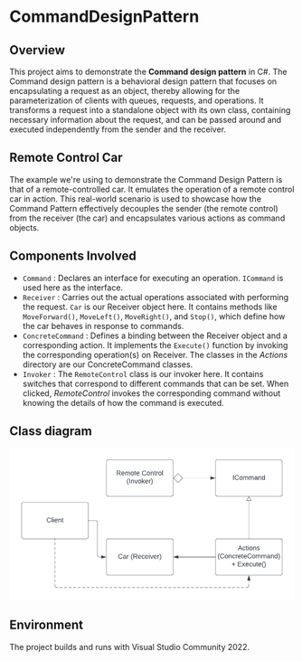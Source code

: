 # CommandDesignPattern

## Overview

This project aims to demonstrate the **Command design pattern** in C#. The Command design pattern is a behavioral design pattern that focuses on encapsulating a request as an object, thereby allowing for the parameterization of clients with queues, requests, and operations. It transforms a request into a standalone object with its own class, containing necessary information about the request, and can be passed around and executed independently from the sender and the receiver.

## Remote Control Car
The example we're using to demonstrate the Command Design Pattern is that of a remote-controlled car. It emulates the operation of a remote control car in action. This real-world scenario is used to showcase how the Command Pattern effectively decouples the sender (the remote control) from the receiver (the car) and encapsulates various actions as command objects.

## Components Involved

- ``Command`` : Declares an interface for executing an operation. `ICommand` is used here as the interface.
- ``Receiver`` : Carries out the actual operations associated with performing the request. `Car` is our Receiver object here. It contains methods like `MoveForward()`, `MoveLeft()`, `MoveRight()`, and `Stop()`, which define how the car behaves in response to commands.
- ``ConcreteCommand`` : Defines a binding between the Receiver object and a corresponding action. It implements the `Execute()` function by invoking the corresponding operation(s) on Receiver. The classes in the *Actions* directory are our ConcreteCommand classes.
- ``Invoker`` : The `RemoteControl` class is our invoker here. It contains switches that correspond to different commands that can be set. When clicked, *RemoteControl* invokes the corresponding command without knowing the details of how the command is executed.

## Class diagram

![Class Diagram](umldiag.png)

## Environment
The project builds and runs with Visual Studio Community 2022.
